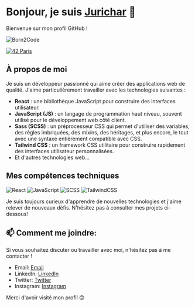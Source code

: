 # Bonjour, je suis [Jurichar](https://profile.intra.42.fr/users/jurichar) 👋

Bienvenue sur mon profil GitHub !

![Born2Code](https://badgen.net/badge/Born2Code/jurichar/orange?cache=86400&icon=https://meta.intra.42.fr/assets/42_logo-7dfc9110a5319a308863b96bda33cea995046d1731cebb735e41b16255106c12.svg)

[![42 Paris](https://badge42.vercel.app/api/stats/jurichar?privacyName=true&privacyEmail=true)](https://github.com/jurichar)

## À propos de moi

Je suis un développeur passionné qui aime créer des applications web de qualité. J'aime particulièrement travailler avec les technologies suivantes :

- **React** : une bibliothèque JavaScript pour construire des interfaces utilisateur.
- **JavaScript (JS)** : un langage de programmation haut niveau, souvent utilisé pour le développement web côté client.
- **Sass (SCSS)** : un préprocesseur CSS qui permet d'utiliser des variables, des règles imbriquées, des mixins, des héritages, et plus encore, le tout avec une syntaxe entièrement compatible avec CSS.
- **Tailwind CSS** : un framework CSS utilitaire pour construire rapidement des interfaces utilisateur personnalisées.
- Et d'autres technologies web...

## Mes compétences techniques

![React](https://img.shields.io/badge/-React-61DAFB?logo=react&logoColor=white&style=for-the-badge)
![JavaScript](https://img.shields.io/badge/-JavaScript-F7DF1E?logo=javascript&logoColor=black&style=for-the-badge)
![SCSS](https://img.shields.io/badge/-SCSS-CC6699?logo=sass&logoColor=white&style=for-the-badge)
![TailwindCSS](https://img.shields.io/badge/-Tailwind_CSS-38B2AC?logo=tailwind-css&logoColor=white&style=for-the-badge)

Je suis toujours curieux d'apprendre de nouvelles technologies et j'aime relever de nouveaux défis. N'hésitez pas à consulter mes projets ci-dessous!

## 📫 Comment me joindre:

Si vous souhaitez discuter ou travailler avec moi, n'hésitez pas à me contacter !

- Email: [Email](mailto:your-email@example.com)
- LinkedIn: [LinkedIn](https://www.linkedin.com/in/your-linkedin/)
- Twitter: [Twitter](https://twitter.com/your-twitter/)
- Instagram: [Instagram](https://www.instagram.com/your-instagram/)

Merci d'avoir visité mon profil 😊
